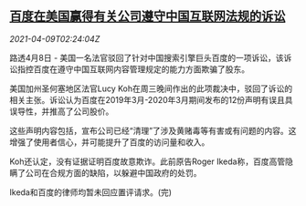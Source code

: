 <!--1617935462000-->
[百度在美国赢得有关公司遵守中国互联网法规的诉讼](https://cn.reuters.com/article/baidu-us-china-www-law-0409-idCNKBS2BW071)
------

<div><i>2021-04-09T02:24:04Z</i></div><p>路透4月8日 - 美国一名法官驳回了针对中国搜索引擎巨头百度的一项诉讼，该诉讼指控百度在遵守中国互联网内容管理规定的能力方面欺骗了股东。</p><p>美国加州圣何塞地区法官Lucy Koh在周三晚间作出的此项裁决中，驳回了诉讼的相关主张。诉讼认为百度在2019年3月-2020年3月期间发布的12份声明有误且具误导性，并推高了公司股价。</p><p>这些声明内容包括，宣布公司已经“清理”了涉及黄赌毒等有害或有问题的内容。这增强了使用者信心，并可能提升了百度的访问量和收入。</p><p>Koh还认定，没有证据证明百度故意欺诈。此前原告Roger Ikeda称，百度高管隐瞒了公司在合规方面的缺陷，以躲避中国政府的处罚。</p><p>Ikeda和百度的律师均暂未回应置评请求。(完)</p>
